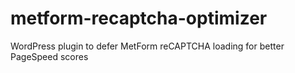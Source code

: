 # metform-recaptcha-optimizer
WordPress plugin to defer MetForm reCAPTCHA loading for better PageSpeed scores
